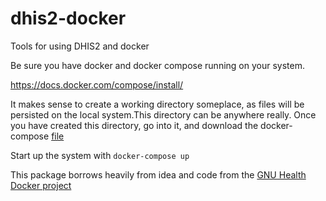 # dhis2-docker
Tools for using DHIS2 and docker

Be sure you have docker and docker compose running on your system. 

https://docs.docker.com/compose/install/

It makes sense to create a working directory someplace, as files will be persisted on the local system.This directory
can be anywhere really. Once you have created this directory, go into it, and download the docker-compose  [file](https://raw.githubusercontent.com/jason-p-pickering/dhis2-docker/master/docker-compose.yml)

Start up the system with `docker-compose up`

This package borrows heavily from idea and code from the [GNU Health Docker project](https://github.com/mbehrle/docker-gnuhealth-demo) 
